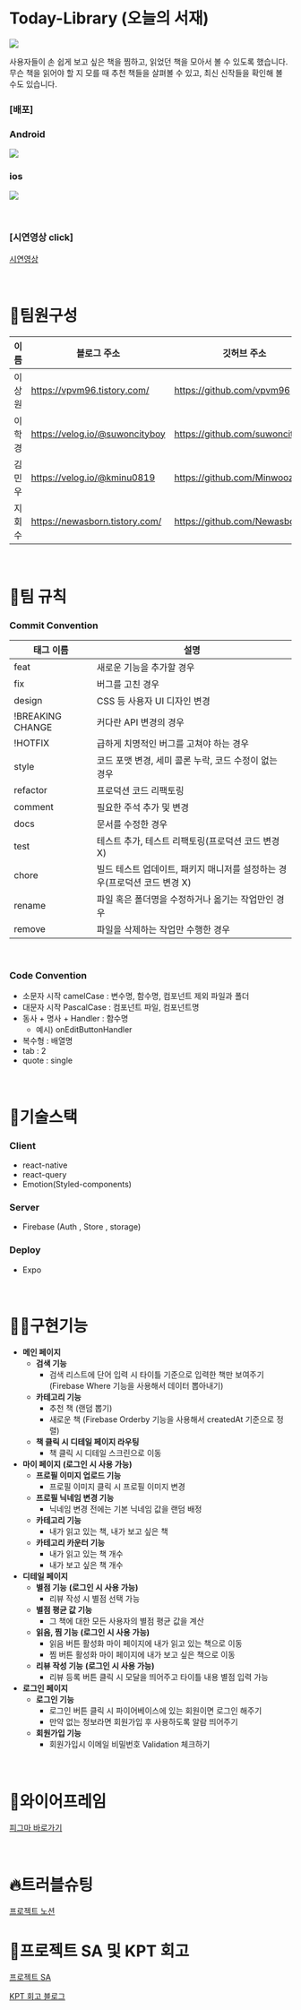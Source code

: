 # Today-Library (오늘의 서재)

![](./assets/mainLogo.png)

사용자들이 손 쉽게 보고 싶은 책을 찜하고, 읽었던 책을 모아서 볼 수 있도록 했습니다.
무슨 책을 읽어야 할 지 모를 때 추천 책들을 살펴볼 수 있고, 최신 신작들을 확인해 볼 수도 있습니다.

### [배포]

### Android

![](./assets/android.png)

### ios

![](./assets/ios.png)

<br />

### [시연영상 click]

[시연영상](https://youtu.be/7DLOJBs0gwE)

<br />

# 👥팀원구성

| 이름   | 블로그 주소                    | 깃허브 주소                     |
| ------ | ------------------------------ | ------------------------------- |
| 이상원 | https://vpvm96.tistory.com/    | https://github.com/vpvm96       |
| 이학경 | https://velog.io/@suwoncityboy | https://github.com/suwoncityBoy |
| 김민우 | https://velog.io/@kminu0819    | https://github.com/Minwoozzang  |
| 지회수 | https://newasborn.tistory.com/ | https://github.com/Newasborn    |

<br />

# 🤝팀 규칙

### Commit Convention

| 태그 이름        | 설명                                                                      |
| ---------------- | ------------------------------------------------------------------------- |
| feat             | 새로운 기능을 추가할 경우                                                 |
| fix              | 버그를 고친 경우                                                          |
| design           | CSS 등 사용자 UI 디자인 변경                                              |
| !BREAKING CHANGE | 커다란 API 변경의 경우                                                    |
| !HOTFIX          | 급하게 치명적인 버그를 고쳐야 하는 경우                                   |
| style            | 코드 포맷 변경, 세미 콜론 누락, 코드 수정이 없는 경우                     |
| refactor         | 프로덕션 코드 리팩토링                                                    |
| comment          | 필요한 주석 추가 및 변경                                                  |
| docs             | 문서를 수정한 경우                                                        |
| test             | 테스트 추가, 테스트 리팩토링(프로덕션 코드 변경 X)                        |
| chore            | 빌드 테스트 업데이트, 패키지 매니저를 설정하는 경우(프로덕션 코드 변경 X) |
| rename           | 파일 혹은 폴더명을 수정하거나 옮기는 작업만인 경우                        |
| remove           | 파일을 삭제하는 작업만 수행한 경우                                        |

<br />

### Code Convention

- 소문자 시작 camelCase : 변수명, 함수명, 컴포넌트 제외 파일과 폴더
- 대문자 시작 PascalCase : 컴포넌트 파일, 컴포넌트명
- 동사 + 명사 + Handler : 함수명
  - 예시) onEditButtonHandler
- 복수형 : 배열명
- tab : 2
- quote : single

<br />

# 🔧기술스택

### Client

- react-native
- react-query
- Emotion(Styled-components)

### Server

- Firebase (Auth , Store , storage)

### Deploy

- Expo

<br />

# 👨‍💻구현기능

- **메인 페이지**
  - **검색 기능**
    - 검색 리스트에 단어 입력 시 타이틀 기준으로 입력한 책만 보여주기 (Firebase Where 기능을 사용해서 데이터 뽑아내기)
  - **카테고리 기능**
    - 추천 책 (랜덤 뽑기)
    - 새로운 책 (Firebase Orderby 기능을 사용해서 createdAt 기준으로 정렬)
  - **책 클릭 시 디테일 페이지 라우팅**
    - 책 클릭 시 디테일 스크린으로 이동
- **마이 페이지** **(로그인 시 사용 가능)**
  - **프로필 이미지 업로드 기능**
    - 프로필 이미지 클릭 시 프로필 이미지 변경
  - **프로필 닉네임 변경 기능**
    - 닉네임 변경 전에는 기본 닉네임 값을 랜덤 배정
  - **카테고리 기능**
    - 내가 읽고 있는 책, 내가 보고 싶은 책
  - **카테고리 카운터 기능**
    - 내가 읽고 있는 책 개수
    - 내가 보고 싶은 책 개수
- **디테일 페이지**
  - **별점 기능** **(로그인 시 사용 가능)**
    - 리뷰 작성 시 별점 선택 가능
  - **별점 평균 값 기능**
    - 그 책에 대한 모든 사용자의 별점 평균 값을 계산
  - **읽음, 찜 기능** **(로그인 시 사용 가능)**
    - 읽음 버튼 활성화 마이 페이지에 내가 읽고 있는 책으로 이동
    - 찜 버튼 활성화 마이 페이지에 내가 보고 싶은 책으로 이동
  - **리뷰 작성 기능** **(로그인 시 사용 가능)**
    - 리뷰 등록 버튼 클릭 시 모달을 띄어주고 타이틀 내용 별점 입력 가능
- **로그인 페이지**
  - **로그인 기능**
    - 로그인 버튼 클릭 시 파이어베이스에 있는 회원이면 로그인 해주기
    - 만약 없는 정보라면 회원가입 후 사용하도록 알람 띄어주기
  - **회원가입 기능**
    - 회원가입시 이메일 비밀번호 Validation 체크하기

<br />

# 🎨와이어프레임

[피그마 바로가기](https://www.figma.com/file/MSQqFRwSNaaf3ySZHgRQGL/7%E3%85%8F%EB%8A%A5%ED%95%98%EC%A1%B0-team-figma?node-id=0%3A1&t=ZmKWtW5KGjcECb1w-0)

<br />

# 🔥트러블슈팅

[프로젝트 노션](https://brawny-city-7a5.notion.site/B-7-5da1fd12a827492db633aacca4db7a8f)

# 📄프로젝트 SA 및 KPT 회고

[프로젝트 SA](https://brawny-city-7a5.notion.site/B-7-5da1fd12a827492db633aacca4db7a8f)

[KPT 회고 블로그](https://vpvm96.tistory.com/50)

